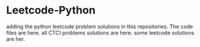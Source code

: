 # Leetcode-Python
adding the python leetcode problem solutions in this repositories. 
The code files are here.
all CTCI problems solutions are here.
some leetcode solutions are her.







































































































































































































































































































































































































































































































































































